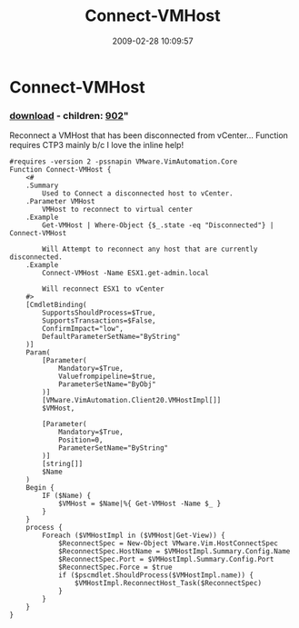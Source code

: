 ﻿---
pid:            899
parent:         0
children:       902
poster:         glnsize
title:          Connect-VMHost
date:           2009-02-28 10:09:57
format:         posh
---

# Connect-VMHost

### [download](899.ps1) - children: [902](902.md)"

Reconnect a VMHost that has been disconnected from vCenter... Function requires CTP3 mainly b/c I love the inline help!  

```posh
#requires -version 2 -pssnapin VMware.VimAutomation.Core 
Function Connect-VMHost {
    <#
    .Summary
        Used to Connect a disconnected host to vCenter.
    .Parameter VMHost
        VMHost to reconnect to virtual center
    .Example
        Get-VMHost | Where-Object {$_.state -eq "Disconnected"} | Connect-VMHost
        
        Will Attempt to reconnect any host that are currently disconnected.
    .Example
        Connect-VMHost -Name ESX1.get-admin.local
        
        Will reconnect ESX1 to vCenter
    #>
    [CmdletBinding(
        SupportsShouldProcess=$True,
	    SupportsTransactions=$False,
	    ConfirmImpact="low",
	    DefaultParameterSetName="ByString"
	)]
    Param(
        [Parameter(
            Mandatory=$True,
            Valuefrompipeline=$true,
            ParameterSetName="ByObj"
        )]
        [VMware.VimAutomation.Client20.VMHostImpl[]]
        $VMHost,
        
        [Parameter(
            Mandatory=$True,
            Position=0,
            ParameterSetName="ByString"
        )]
        [string[]]
        $Name
    )
    Begin {
        IF ($Name) {
            $VMHost = $Name|%{ Get-VMHost -Name $_ }
        }
    }
    process {
        Foreach ($VMHostImpl in ($VMHost|Get-View)) {
            $ReconnectSpec = New-Object VMware.Vim.HostConnectSpec
            $ReconnectSpec.HostName = $VMHostImpl.Summary.Config.Name
            $ReconnectSpec.Port = $VMHostImpl.Summary.Config.Port
            $ReconnectSpec.Force = $true
            if ($pscmdlet.ShouldProcess($VMHostImpl.name)) {
                $VMHostImpl.ReconnectHost_Task($ReconnectSpec)
            }
        }
    }
}
```

